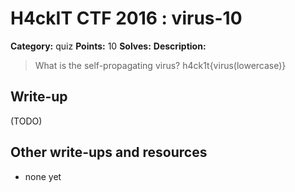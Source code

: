 # H4ckIT CTF 2016 : virus-10

**Category:** quiz
**Points:** 10
**Solves:**
**Description:**

> What is the self-propagating virus?  h4ck1t{virus(lowercase)}

## Write-up

(TODO)

## Other write-ups and resources

* none yet
